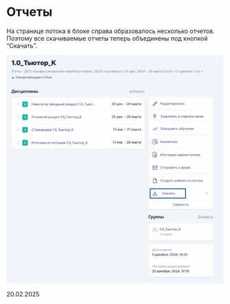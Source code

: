 # Отчеты

На странице потока в блоке справа образовалось несколько отчетов. Поэтому все скачиваемые отчеты теперь объединены под кнопкой “Скачать”.

![](<../../.gitbook/assets/Гифка с Gifius.ru (1).gif>)

20.02.2025
